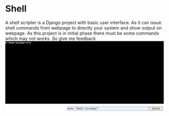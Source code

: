 # Shell
A shell scripter is a Django project with basic user interface. As it can issue shell commands from webpage to directly your system and show output on webpage. As this project is in initial phase there must be some commands which may not works. So give me feedback
![alt text](/img/capture.PNG)
